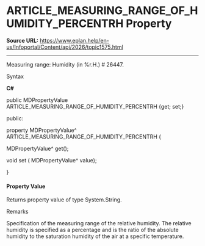 # ARTICLE_MEASURING_RANGE_OF_HUMIDITY_PERCENTRH Property

**Source URL:** https://www.eplan.help/en-us/Infoportal/Content/api/2026/topic1575.html

---

Measuring range: Humidity (in %r.H.) # 26447.

Syntax

**C#**



public MDPropertyValue ARTICLE_MEASURING_RANGE_OF_HUMIDITY_PERCENTRH {get; set;}

public:

property MDPropertyValue^ ARTICLE_MEASURING_RANGE_OF_HUMIDITY_PERCENTRH {

   MDPropertyValue^ get();

   void set (    MDPropertyValue^ value);

}


#### Property Value

Returns property value of type System.String.

Remarks

Specification of the measuring range of the relative humidity. The relative humidity is specified as a percentage and is the ratio of the absolute humidity to the saturation humidity of the air at a specific temperature.
